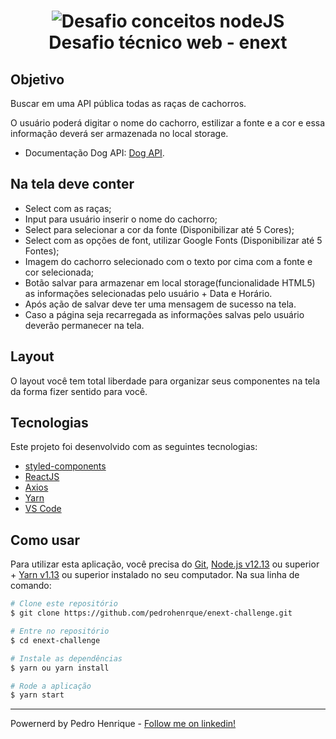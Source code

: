 <h1 align="center">
    <img alt="Desafio conceitos nodeJS" src="https://user-images.githubusercontent.com/54694186/83710980-6862cf80-a5f8-11ea-9172-0d24641b05b9.png" />
    <br>
  Desafio técnico web - enext
</h1>

## Objetivo

Buscar em uma API pública todas as raças de cachorros.

O usuário poderá digitar o nome do cachorro, estilizar a fonte e a cor e essa informação deverá ser armazenada no local storage.

- Documentação Dog API: [Dog API](https://dog.ceo/dog-api/).

## Na tela deve conter

- Select com as raças;
- Input para usuário inserir o nome do cachorro;
- Select para selecionar a cor da fonte (Disponibilizar até 5 Cores);
- Select com as opções de font, utilizar Google Fonts (Disponibilizar até 5 Fontes);
- Imagem do cachorro selecionado com o texto por cima com a fonte e cor selecionada;
- Botão salvar para armazenar em local storage(funcionalidade HTML5) as informações selecionadas pelo usuário + Data e Horário.
- Após ação de salvar deve ter uma mensagem de sucesso na tela.
- Caso a página seja recarregada as informações salvas pelo usuário deverão permanecer na tela.

## Layout

O layout você tem total liberdade para organizar seus componentes na tela da forma fizer sentido para você.

## Tecnologias

Este projeto foi desenvolvido com as seguintes tecnologias:

- [styled-components]
- [ReactJS]
- [Axios]
- [Yarn]
- [VS Code][vc]

## Como usar

Para utilizar esta aplicação, você precisa do [Git](https://git-scm.com), [Node.js v12.13][nodejs] ou superior + [Yarn v1.13][yarn] ou superior instalado no seu computador. Na sua linha de comando:

```bash
# Clone este repositório
$ git clone https://github.com/pedrohenrque/enext-challenge.git

# Entre no repositório
$ cd enext-challenge

# Instale as dependências
$ yarn ou yarn install

# Rode a aplicação
$ yarn start


```

---

Powernerd by Pedro Henrique - [Follow me on linkedin!](https://www.linkedin.com/in/pedrohenrque/)

[nodejs]: https://nodejs.org/
[styled-components]: https://styled-components.com/
[reactjs]: https://pt-br.reactjs.org/
[react native]: https://reactnative.dev/
[axios]: https://github.com/axios/axios
[yarn]: https://yarnpkg.com/
[vc]: https://code.visualstudio.com/
[vceditconfig]: https://marketplace.visualstudio.com/items?itemName=EditorConfig.EditorConfig
[vceslint]: https://marketplace.visualstudio.com/items?itemName=dbaeumer.vscode-eslint
